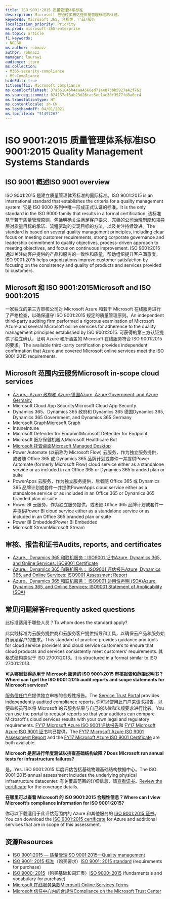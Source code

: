```yaml
---
title: ISO 9001:2015 质量管理体系标准
description: Microsoft 已通过实施这些质量管理标准的认证。
keywords: Microsoft 365, 合规性, 产品/服务
localization_priority: Priority
ms.prod: microsoft-365-enterprise
ms.topic: article
f1.keywords:
- NOCSH
ms.author: robmazz
author: robmazz
manager: laurawi
audience: itpro
ms.collection:
- M365-security-compliance
- MS-Compliance
hideEdit: true
titleSuffix: Microsoft Compliance
ms.openlocfilehash: 37a561845b4eaa4568ed71a4873bb5927a42f761
ms.sourcegitcommit: 024137a15ab23d26cac5ec14c36f3577fd8a0cc4
ms.translationtype: HT
ms.contentlocale: zh-CN
ms.lasthandoff: 04/01/2021
ms.locfileid: "51497267"
---
```

# <a name="iso-90012015-quality-management-systems-standards"></a><span data-ttu-id="08a84-104">ISO 9001:2015 质量管理体系标准</span><span class="sxs-lookup"><span data-stu-id="08a84-104">ISO 9001:2015 Quality Management Systems Standards</span></span>

## <a name="iso-9001-overview"></a><span data-ttu-id="08a84-105">ISO 9001 概述</span><span class="sxs-lookup"><span data-stu-id="08a84-105">ISO 9001 overview</span></span>

<span data-ttu-id="08a84-106">ISO 9001:2015 是建立质量管理体系标准的国际标准。</span><span class="sxs-lookup"><span data-stu-id="08a84-106">ISO 9001:2015 is an international standard that establishes the criteria for a quality management system.</span></span> <span data-ttu-id="08a84-107">它是 ISO 9000 系列中唯一形成正式认证的标准。</span><span class="sxs-lookup"><span data-stu-id="08a84-107">It is the only standard in the ISO 9000 family that results in a formal certification.</span></span> <span data-ttu-id="08a84-108">该标准基于若干质量管理原则，包括明确关注满足客户要求、完善的公司治理制度和领导层对质量目标的承诺、流程驱动的实现目标的方法，以及关注持续改进。</span><span class="sxs-lookup"><span data-stu-id="08a84-108">The standard is based on several quality management principles, including clear focus on meeting customer requirements, strong corporate governance and leadership commitment to quality objectives, process-driven approach to meeting objectives, and focus on continuous improvement.</span></span> <span data-ttu-id="08a84-109">ISO 9001:2015 通过关注向客户提供的产品和服务的一致性和质量，帮助组织提升客户满意度。</span><span class="sxs-lookup"><span data-stu-id="08a84-109">ISO 9001:2015 helps organizations improve customer satisfaction by focusing on the consistency and quality of products and services provided to customers.</span></span>

## <a name="microsoft-and-iso-90012015"></a><span data-ttu-id="08a84-110">Microsoft 和 ISO 9001:2015</span><span class="sxs-lookup"><span data-stu-id="08a84-110">Microsoft and ISO 9001:2015</span></span>

<span data-ttu-id="08a84-111">一家独立的第三方审核公司对 Microsoft Azure 和若干 Microsoft 在线服务进行了严格检查，以确保遵守 ISO 9001:2015 规定的质量管理原则。</span><span class="sxs-lookup"><span data-stu-id="08a84-111">An independent third-party auditing firm performed a rigorous examination of Microsoft Azure and several Microsoft online services for adherence to the quality management principles established by ISO 9001:2015.</span></span> <span data-ttu-id="08a84-112">可获得的第三方认证提供了独立确认，证明 Azure 和所涵盖的 Microsoft 在线服务符合 ISO 9001:2015 的要求。</span><span class="sxs-lookup"><span data-stu-id="08a84-112">The available third-party certification provides independent confirmation that Azure and covered Microsoft online services meet the ISO 9001:2015 requirements.</span></span>

## <a name="microsoft-in-scope-cloud-services"></a><span data-ttu-id="08a84-113">Microsoft 范围内云服务</span><span class="sxs-lookup"><span data-stu-id="08a84-113">Microsoft in-scope cloud services</span></span>

- [<span data-ttu-id="08a84-114">Azure、Azure 政府和 Azure 德国</span><span class="sxs-lookup"><span data-stu-id="08a84-114">Azure, Azure Government, and Azure Germany</span></span>](https://aka.ms/AzureCompliance)
- <span data-ttu-id="08a84-115">Microsoft Cloud App Security</span><span class="sxs-lookup"><span data-stu-id="08a84-115">Microsoft Cloud App Security</span></span>
- <span data-ttu-id="08a84-116">Dynamics 365、Dynamics 365 政府和 Dynamics 365 德国</span><span class="sxs-lookup"><span data-stu-id="08a84-116">Dynamics 365, Dynamics 365 Government, and Dynamics 365 Germany</span></span>
- <span data-ttu-id="08a84-117">Microsoft Graph</span><span class="sxs-lookup"><span data-stu-id="08a84-117">Microsoft Graph</span></span>
- <span data-ttu-id="08a84-118">Intune</span><span class="sxs-lookup"><span data-stu-id="08a84-118">Intune</span></span>
- <span data-ttu-id="08a84-119">Microsoft Defender for Endpoint</span><span class="sxs-lookup"><span data-stu-id="08a84-119">Microsoft Defender for Endpoint</span></span>
- <span data-ttu-id="08a84-120">Microsoft 医疗保健机器人</span><span class="sxs-lookup"><span data-stu-id="08a84-120">Microsoft Healthcare Bot</span></span>
- [<span data-ttu-id="08a84-121">Microsoft 托管桌面</span><span class="sxs-lookup"><span data-stu-id="08a84-121">Microsoft Managed Desktop</span></span>](/microsoft-365/managed-desktop/intro/compliance)
- <span data-ttu-id="08a84-122">Power Automate (以前称为 Microsoft Flow) 云服务，作为独立服务提供，或者随 Office 365 或 Dynamics 365 品牌计划或套件一并提供</span><span class="sxs-lookup"><span data-stu-id="08a84-122">Power Automate (formerly Microsoft Flow) cloud service either as a standalone service or as included in an Office 365 or Dynamics 365 branded plan or suite</span></span>
- <span data-ttu-id="08a84-123">PowerApps 云服务，作为独立服务提供，后者随 Office 365 或 Dynamics 365 品牌计划或套件一并提供</span><span class="sxs-lookup"><span data-stu-id="08a84-123">PowerApps cloud service either as a standalone service or as included in an Office 365 or Dynamics 365 branded plan or suite</span></span>
- <span data-ttu-id="08a84-124">Power BI 云服务，作为独立服务提供，或者随 Office 365 品牌计划或套件一并提供</span><span class="sxs-lookup"><span data-stu-id="08a84-124">Power BI cloud service either as a standalone service or as included in an Office 365 branded plan or suite</span></span>
- <span data-ttu-id="08a84-125">Power BI Embedded</span><span class="sxs-lookup"><span data-stu-id="08a84-125">Power BI Embedded</span></span>
- <span data-ttu-id="08a84-126">Microsoft Stream</span><span class="sxs-lookup"><span data-stu-id="08a84-126">Microsoft Stream</span></span>

## <a name="audits-reports-and-certificates"></a><span data-ttu-id="08a84-127">审核、报告和证书</span><span class="sxs-lookup"><span data-stu-id="08a84-127">Audits, reports, and certificates</span></span>

- [<span data-ttu-id="08a84-128">Azure、Dynamics 365 和联机服务：ISO9001 证书</span><span class="sxs-lookup"><span data-stu-id="08a84-128">Azure, Dynamics 365, and Online Services: ISO9001 Certificate</span></span>](https://aka.ms/azureiso9001cert)
- [<span data-ttu-id="08a84-129">Azure、Dynamics 365 和联机服务： ISO9001 评估报告</span><span class="sxs-lookup"><span data-stu-id="08a84-129">Azure, Dynamics 365, and Online Services: ISO9001 Assessment Report</span></span>](https://aka.ms/azureiso9001report)
- [<span data-ttu-id="08a84-130">Azure、Dynamics 365 和联机服务： ISO9001 适用性声明 (SOA)</span><span class="sxs-lookup"><span data-stu-id="08a84-130">Azure, Dynamics 365, and Online Services: ISO9001 Statement of Applicability (SOA)</span></span>](https://aka.ms/azureiso9001soa)

## <a name="frequently-asked-questions"></a><span data-ttu-id="08a84-131">常见问题解答</span><span class="sxs-lookup"><span data-stu-id="08a84-131">Frequently asked questions</span></span>

<span data-ttu-id="08a84-132">此标准适用于哪些人员？</span><span class="sxs-lookup"><span data-stu-id="08a84-132">To whom does the standard apply?</span></span>

<span data-ttu-id="08a84-133">此实践标准为云服务提供商和云服务客户提供指导和工具，以确保云产品和服务始终满足客户的要求。</span><span class="sxs-lookup"><span data-stu-id="08a84-133">This standard of practice provides guidance and tools for cloud service providers and cloud service customers to ensure that cloud products and services consistently meet customers’ requirements.</span></span> <span data-ttu-id="08a84-134">其格式结构类似于 ISO 27001:2013。</span><span class="sxs-lookup"><span data-stu-id="08a84-134">It is structured in a format similar to ISO 27001:2013.</span></span>

<span data-ttu-id="08a84-135">**可从哪里获得适用于 Microsoft 服务的 ISO 9001:2015 审核报告和范围说明书？**</span><span class="sxs-lookup"><span data-stu-id="08a84-135">**Where can I get the ISO 9001:2015 audit reports and scope statements for Microsoft services?**</span></span>

<span data-ttu-id="08a84-136">[服务信任门户](/microsoft-365/compliance/get-started-with-service-trust-portal)提供独立审核的合规性报告。</span><span class="sxs-lookup"><span data-stu-id="08a84-136">The [Service Trust Portal](/microsoft-365/compliance/get-started-with-service-trust-portal) provides independently audited compliance reports.</span></span> <span data-ttu-id="08a84-137">你可以使用此门户来请求报告，以便审核员可以将 Microsoft 的云服务结果与自己的法律和法规要求进行比较。</span><span class="sxs-lookup"><span data-stu-id="08a84-137">You can use the portal to request reports so that your auditors can compare Microsoft's cloud services results with your own legal and regulatory requirements.</span></span> <span data-ttu-id="08a84-138">[FY17 Microsoft Azure ISO 9001 评估报告](https://www.microsoft.com/?ref=aka)和 [FY17 Microsoft Azure ISO 9001 证书](https://www.microsoft.com/?ref=aka)均已提供。</span><span class="sxs-lookup"><span data-stu-id="08a84-138">The [FY17 Microsoft Azure ISO 9001 Assessment Report](https://www.microsoft.com/?ref=aka) and the [FY17 Microsoft Azure ISO 9001 Certificate](https://www.microsoft.com/?ref=aka) are both available.</span></span>

<span data-ttu-id="08a84-139">**Microsoft 是否进行年度测试以排查基础结构故障？**</span><span class="sxs-lookup"><span data-stu-id="08a84-139">**Does Microsoft run annual tests for infrastructure failures?**</span></span>

<span data-ttu-id="08a84-140">是。</span><span class="sxs-lookup"><span data-stu-id="08a84-140">Yes.</span></span> <span data-ttu-id="08a84-141">ISO 9001:2015 年度评估包括基础物理基础结构数据中心。</span><span class="sxs-lookup"><span data-stu-id="08a84-141">The ISO 9001:2015 annual assessment includes the underlying physical infrastructure datacenter.</span></span> <span data-ttu-id="08a84-142">有关覆盖范围的详细信息，请[查看证书](https://www.microsoft.com/?ref=aka)。</span><span class="sxs-lookup"><span data-stu-id="08a84-142">[Review the certificate](https://www.microsoft.com/?ref=aka) for the coverage details.</span></span>

<span data-ttu-id="08a84-143">**在哪里可以查看 Microsoft 的 ISO 9001:2015 合规性信息？**</span><span class="sxs-lookup"><span data-stu-id="08a84-143">**Where can I view Microsoft’s compliance information for ISO 9001:2015?**</span></span>

<span data-ttu-id="08a84-144">你可以下载适用于此评估范围内的 Azure 和其他服务的 [ISO 9001:2015 证书](https://www.microsoft.com/?ref=aka)。</span><span class="sxs-lookup"><span data-stu-id="08a84-144">You can download the [ISO 9001:2015 certificate](https://www.microsoft.com/?ref=aka) for Azure and additional services that are in scope of this assessment.</span></span>

## <a name="resources"></a><span data-ttu-id="08a84-145">资源</span><span class="sxs-lookup"><span data-stu-id="08a84-145">Resources</span></span>

- [<span data-ttu-id="08a84-146">ISO 9001:2015 — 质量管理</span><span class="sxs-lookup"><span data-stu-id="08a84-146">ISO 9001:2015—Quality management</span></span>](https://www.iso.org/iso-9001-quality-management.html)
- <span data-ttu-id="08a84-147">[ISO 9001: 2015 标准](https://www.iso.org/standard/62085.html)（购买要求）</span><span class="sxs-lookup"><span data-stu-id="08a84-147">[ISO 9001: 2015 standard](https://www.iso.org/standard/62085.html) (requirements for purchase)</span></span>
- <span data-ttu-id="08a84-148">[ISO 9000: 2015](https://www.iso.org/standard/45481.html)（购买基础和词汇表）</span><span class="sxs-lookup"><span data-stu-id="08a84-148">[ISO 9000: 2015](https://www.iso.org/standard/45481.html) (fundamentals and vocabulary for purchase)</span></span>
- [<span data-ttu-id="08a84-149">Microsoft 在线服务条款</span><span class="sxs-lookup"><span data-stu-id="08a84-149">Microsoft Online Services Terms</span></span>](https://aka.ms/Online-Services-Terms)
- [<span data-ttu-id="08a84-150">Microsoft 信任中心内的合规性</span><span class="sxs-lookup"><span data-stu-id="08a84-150">Compliance on the Microsoft Trust Center</span></span>](https://www.microsoft.com/trust-center/compliance/compliance-overview)
